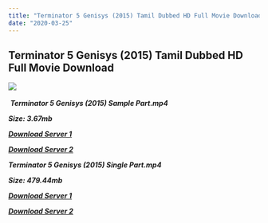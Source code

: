```yaml
---
title: "Terminator 5 Genisys (2015) Tamil Dubbed HD Full Movie Download"
date: "2020-03-25"
---
```


## Terminator 5 Genisys (2015) Tamil Dubbed HD Full Movie Download

![](https://images.moviebuff.com/1be59e84-5502-43c8-a595-e349ddde8b27?w=1000) 

 _**Terminator 5 Genisys (2015) Sample Part.mp4**_

_**Size: 3.67mb**_

[_**Download Server 1**_](http://du.wetransfer.vip/files/Tamil{fd620c6e78cfff08ebfb4d2d3131a235617ba7e0206610644c5f25f325d4dc51}20Dubbed{fd620c6e78cfff08ebfb4d2d3131a235617ba7e0206610644c5f25f325d4dc51}20Movies/Tamil{fd620c6e78cfff08ebfb4d2d3131a235617ba7e0206610644c5f25f325d4dc51}20Dubbed{fd620c6e78cfff08ebfb4d2d3131a235617ba7e0206610644c5f25f325d4dc51}20Collections/Terminator{fd620c6e78cfff08ebfb4d2d3131a235617ba7e0206610644c5f25f325d4dc51}20Pentalogy{fd620c6e78cfff08ebfb4d2d3131a235617ba7e0206610644c5f25f325d4dc51}20Collections/Terminator{fd620c6e78cfff08ebfb4d2d3131a235617ba7e0206610644c5f25f325d4dc51}20Genisys{fd620c6e78cfff08ebfb4d2d3131a235617ba7e0206610644c5f25f325d4dc51}20(2015)/Terminator{fd620c6e78cfff08ebfb4d2d3131a235617ba7e0206610644c5f25f325d4dc51}20Genisys{fd620c6e78cfff08ebfb4d2d3131a235617ba7e0206610644c5f25f325d4dc51}20(2015){fd620c6e78cfff08ebfb4d2d3131a235617ba7e0206610644c5f25f325d4dc51}20Sample{fd620c6e78cfff08ebfb4d2d3131a235617ba7e0206610644c5f25f325d4dc51}20HD.mp4)

[_**Download Server 2**_](http://du.wetransfer.vip/files/Tamil{fd620c6e78cfff08ebfb4d2d3131a235617ba7e0206610644c5f25f325d4dc51}20Dubbed{fd620c6e78cfff08ebfb4d2d3131a235617ba7e0206610644c5f25f325d4dc51}20Movies/Tamil{fd620c6e78cfff08ebfb4d2d3131a235617ba7e0206610644c5f25f325d4dc51}20Dubbed{fd620c6e78cfff08ebfb4d2d3131a235617ba7e0206610644c5f25f325d4dc51}20Collections/Terminator{fd620c6e78cfff08ebfb4d2d3131a235617ba7e0206610644c5f25f325d4dc51}20Pentalogy{fd620c6e78cfff08ebfb4d2d3131a235617ba7e0206610644c5f25f325d4dc51}20Collections/Terminator{fd620c6e78cfff08ebfb4d2d3131a235617ba7e0206610644c5f25f325d4dc51}20Genisys{fd620c6e78cfff08ebfb4d2d3131a235617ba7e0206610644c5f25f325d4dc51}20(2015)/Terminator{fd620c6e78cfff08ebfb4d2d3131a235617ba7e0206610644c5f25f325d4dc51}20Genisys{fd620c6e78cfff08ebfb4d2d3131a235617ba7e0206610644c5f25f325d4dc51}20(2015){fd620c6e78cfff08ebfb4d2d3131a235617ba7e0206610644c5f25f325d4dc51}20Sample{fd620c6e78cfff08ebfb4d2d3131a235617ba7e0206610644c5f25f325d4dc51}20HD.mp4)

_**Terminator 5 Genisys (2015) Single Part.mp4**_

_**Size: 479.44mb**_

[_**Download Server 1**_](http://du.wetransfer.vip/files/Tamil{fd620c6e78cfff08ebfb4d2d3131a235617ba7e0206610644c5f25f325d4dc51}20Dubbed{fd620c6e78cfff08ebfb4d2d3131a235617ba7e0206610644c5f25f325d4dc51}20Movies/Tamil{fd620c6e78cfff08ebfb4d2d3131a235617ba7e0206610644c5f25f325d4dc51}20Dubbed{fd620c6e78cfff08ebfb4d2d3131a235617ba7e0206610644c5f25f325d4dc51}20Collections/Terminator{fd620c6e78cfff08ebfb4d2d3131a235617ba7e0206610644c5f25f325d4dc51}20Pentalogy{fd620c6e78cfff08ebfb4d2d3131a235617ba7e0206610644c5f25f325d4dc51}20Collections/Terminator{fd620c6e78cfff08ebfb4d2d3131a235617ba7e0206610644c5f25f325d4dc51}20Genisys{fd620c6e78cfff08ebfb4d2d3131a235617ba7e0206610644c5f25f325d4dc51}20(2015)/Terminator{fd620c6e78cfff08ebfb4d2d3131a235617ba7e0206610644c5f25f325d4dc51}20Genisys{fd620c6e78cfff08ebfb4d2d3131a235617ba7e0206610644c5f25f325d4dc51}20(2015){fd620c6e78cfff08ebfb4d2d3131a235617ba7e0206610644c5f25f325d4dc51}20Single{fd620c6e78cfff08ebfb4d2d3131a235617ba7e0206610644c5f25f325d4dc51}20Part{fd620c6e78cfff08ebfb4d2d3131a235617ba7e0206610644c5f25f325d4dc51}20HD.mp4)

_**[Download Server 2](http://du.wetransfer.vip/files/Tamil{fd620c6e78cfff08ebfb4d2d3131a235617ba7e0206610644c5f25f325d4dc51}20Dubbed{fd620c6e78cfff08ebfb4d2d3131a235617ba7e0206610644c5f25f325d4dc51}20Movies/Tamil{fd620c6e78cfff08ebfb4d2d3131a235617ba7e0206610644c5f25f325d4dc51}20Dubbed{fd620c6e78cfff08ebfb4d2d3131a235617ba7e0206610644c5f25f325d4dc51}20Collections/Terminator{fd620c6e78cfff08ebfb4d2d3131a235617ba7e0206610644c5f25f325d4dc51}20Pentalogy{fd620c6e78cfff08ebfb4d2d3131a235617ba7e0206610644c5f25f325d4dc51}20Collections/Terminator{fd620c6e78cfff08ebfb4d2d3131a235617ba7e0206610644c5f25f325d4dc51}20Genisys{fd620c6e78cfff08ebfb4d2d3131a235617ba7e0206610644c5f25f325d4dc51}20(2015)/Terminator{fd620c6e78cfff08ebfb4d2d3131a235617ba7e0206610644c5f25f325d4dc51}20Genisys{fd620c6e78cfff08ebfb4d2d3131a235617ba7e0206610644c5f25f325d4dc51}20(2015){fd620c6e78cfff08ebfb4d2d3131a235617ba7e0206610644c5f25f325d4dc51}20Single{fd620c6e78cfff08ebfb4d2d3131a235617ba7e0206610644c5f25f325d4dc51}20Part{fd620c6e78cfff08ebfb4d2d3131a235617ba7e0206610644c5f25f325d4dc51}20HD.mp4)**_
